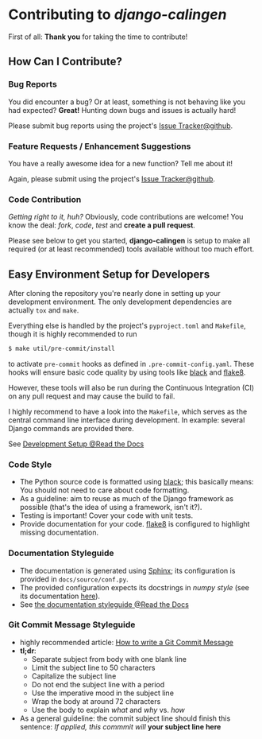 # Contributing to _django-calingen_

First of all: **Thank you** for taking the time to contribute!


## How Can I Contribute?

### Bug Reports

You did encounter a bug? Or at least, something is not behaving like you had
expected? **Great!** Hunting down bugs and issues is actually hard!

Please submit bug reports using the project's
[Issue Tracker@github](https://github.com/Mischback/django-calingen/issues).


### Feature Requests / Enhancement Suggestions

You have a really awesome idea for a new function? Tell me about it!

Again, please submit using the project's
[Issue Tracker@github](https://github.com/Mischback/django-calingen/issues).


### Code Contribution

_Getting right to it, huh?_ Obviously, code contributions are welcome! You know
the deal: _fork_, _code_, _test_ and **create a pull request**.

Please see below to get you started, **django-calingen** is setup to make all
required (or at least recommended) tools available without too much effort.


## Easy Environment Setup for Developers

After cloning the repository you're nearly done in setting up your development
environment. The only development dependencies are actually ``tox`` and ``make``.

Everything else is handled by the project's ``pyproject.toml`` and ``Makefile``,
though it is highly recommended to run

```bash
$ make util/pre-commit/install
```

to activate ``pre-commit`` hooks as defined in ``.pre-commit-config.yaml``.
These hooks will ensure basic code quality by using tools like
[black](https://github.com/psf/black) and
[flake8](https://github.com/PyCQA/flake8).

However, these tools will also be run during the Continuous Integration (CI) on
any pull request and may cause the build to fail.

I highly recommend to have a look into the ``Makefile``, which serves as the
central command line interface during development. In example: several Django
commands are provided there.

See [Development Setup @Read the Docs](https://django-calingen.readthedocs.io/en/latest/developer/development_setup.html)


### Code Style

- The Python source code is formatted using [black](https://github.com/psf/black);
  this basically means: You should not need to care about code formatting.
- As a guideline: aim to reuse as much of the Django framework as possible
  (that's the idea of using a framework, isn't it?).
- Testing is important! Cover your code with unit tests.
- Provide documentation for your code. [flake8](https://github.com/PyCQA/flake8)
  is configured to highlight missing documentation.


### Documentation Styleguide

- The documentation is generated using
  [Sphinx](https://github.com/sphinx-doc/sphinx); its configuration is provided
  in ``docs/source/conf.py``.
- The provided configuration expects its docstrings in _numpy style_ (see its
  documentation [here](https://developer.lsst.io/python/numpydoc.html)).
- See [the documentation styleguide @Read the Docs](https://django-calingen.readthedocs.io/en/latest/developer/coding_style.html#documentation)


### Git Commit Message Styleguide

- highly recommended article:
  [How to write a Git Commit Message](https://chris.beams.io/posts/git-commit/)
- **tl;dr**:
  - Separate subject from body with one blank line
  - Limit the subject line to 50 characters
  - Capitalize the subject line
  - Do not end the subject line with a period
  - Use the imperative mood in the subject line
  - Wrap the body at around 72 characters
  - Use the body to explain _what_ and _why_ vs. _how_
- As a general guideline: the commit subject line should finish this sentence:
  _If applied, this commmit will_ **your subject line here**
